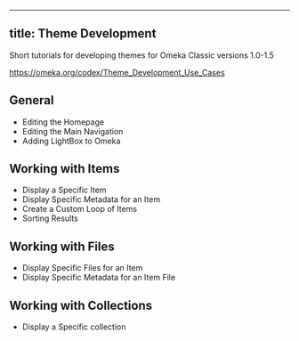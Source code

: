 ----
title: Theme Development
---
Short tutorials for developing themes for Omeka Classic versions 1.0-1.5

https://omeka.org/codex/Theme_Development_Use_Cases

## General
- Editing the Homepage
- Editing the Main Navigation
- Adding LightBox to Omeka

## Working with Items
- Display a Specific Item
- Display Specific Metadata for an Item
- Create a Custom Loop of Items
- Sorting Results

## Working with Files
- Display Specific Files for an Item
- Display Specific Metadata for an Item File

## Working with Collections
- Display a Specific collection
